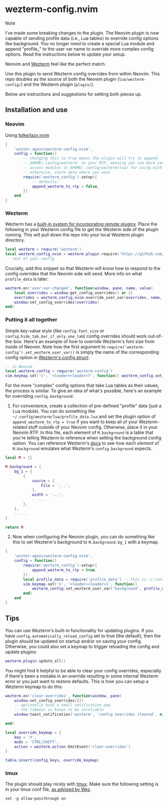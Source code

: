# wezterm-config.nvim

> [!NOTE]
> I've made some breaking changes to the plugin. The Neovim plugin is now capable of sending profile data (i.e., Lua tables) to override config options like background. You no longer need to create a special Lua module and append "profile_" to the user var name to override more complex config options. Read the instructions below to update your setup.

Neovim and [Wezterm](https://github.com/wez/wezterm) feel like the perfect match. 

Use this plugin to send Wezterm config overrides from within Neovim. This repo doubles as the source of both the Neovim plugin (`lua/wezterm-config/`) and the Wezterm plugin (`plugin/`). 

Below are instructions and suggestions for setting both pieces up.

## Installation and use

### Neovim

Using [folke/lazy.nvim](https://github.com/folke/lazy.nvim)

```lua
{
    'winter-again/wezterm-config.nvim',
    config = function()
        -- changing this to true means the plugin will try to append
        -- $HOME/.config/wezterm' to your RTP, meaning you can more conveniently
        -- access modules in $HOME/.config/wezterm/lua/ for using with this plugin
        -- otherwise, store data where you want
        require('wezterm_config').setup({
            -- defaults:
            append_wezterm_to_rtp = false,
        })
    end
}
```

### Wezterm

Wezterm has a [built-in system for incorporating remote plugins](https://github.com/wez/wezterm/commit/e4ae8a844d8feaa43e1de34c5cc8b4f07ce525dd). Place the following in your Wezterm config file to get the Wezterm side of the plugin running. This will pull down the repo into your local Wezterm plugin directory.

```lua
local wezterm = require('wezterm')
local wezterm_config_nvim = wezterm.plugin.require('https://github.com/winter-again/wezterm-config.nvim')
-- rest of your config
```

Crucially, add this snippet so that Wezterm will know how to respond to the config overrides that the Neovim side will send. More info on what `profile_data` is later:

```lua
wezterm.on('user-var-changed', function(window, pane, name, value)
    local overrides = window:get_config_overrides() or {}
    overrides = wezterm_config_nvim.override_user_var(overrides, name, value)
    window:set_config_overrides(overrides)
end)
```

### Putting it all together

Simple key-value style (like `config.font_size` or `config.hide_tab_bar_if_only_one_tab`) config overrides should work out-of-the-box. Here's an example of how to override Wezterm's font size from inside of Neovim. Note how the first argument to `require('wezterm-config').set_wezterm_user_var()` is simply the name of the corresponding config option in [Wezterm's config struct](https://wezfurlong.org/wezterm/config/lua/config/index.html):

```lua
-- in Neovim
local wezterm_config = require('wezterm-config')
vim.keymap.set('n', '<leader><leader>f', function() wezterm_config.set_wezterm_user_var('font_size', '20') end)
```

For the more "complex" config options that take Lua tables as their values, the process is similar. To give an idea of what's possible, here's an example for overriding `config.background`:

1. For convenience, create a collection of pre-defined "profile" data (just a Lua module). You can do something like `~/.config/wezterm/lua/profile_data.lua` and set the plugin option of `append_wezterm_to_rtp = true` if you want to keep all of your Wezterm-related stuff outside of your Neovim config. Otherwise, place it in your Neovim RTP. In this file, each element of `M.background` is a table that you're telling Wezterm to reference when setting the background config option. You can reference Wezterm's [docs](https://wezfurlong.org/wezterm/config/lua/config/background.html) to see how each *element* of `M.background` emulates what Wezterm's `config.background` expects.

```lua
local M = {}

M.background = {
    bg_1 = {
        {
            source = {
                File = '...',
            },
            width = '...',
            -- ...
        },
    },
    -- ...
}

return M
```

2. Now when configuring the Neovim plugin, you can do something like this to set Wezterm's background to `M.background.bg_1` with a keymap.

```lua
{
    'winter-again/wezterm-config.nvim',
    config = function()
        require('wezterm_config').setup({
            append_wezterm_to_rtp = true,
        })
        local profile_data = require('profile_data') -- this is ~/.config/wezterm/lua/profile_data.lua
        vim.keymap.set('n', '<leader><leader>1', function()
            wezterm_config.set_wezterm_user_var('background', profile_data.background.bg_1)
        end)
    end
}
```

## Tips

You can use Wezterm's built-in functionality for updating plugins. If you have `config.automatically_reload_config` set to true (the default), then the plugin *should* be updated on startup and/or on saving your config. Otherwise, you could also set a keymap to trigger reloading the config and update plugins:

```lua
wezterm.plugin.update_all()
```

You might find it helpful to be able to clear your config overrides, especially if there's been a mistake in an override resulting in some internal Wezterm error or you just want to restore defaults. This is how you can setup a Wezterm keymap to do this:

```lua
wezterm.on('clear-overrides', function(window, pane)
    window:set_config_overrides({})
    -- optionally have a small notification pop
    -- the timeout is known to be unreliable
    window:toast_notification('wezterm', 'config overrides cleared', nil, 2000)

end)

local override_keymap = {
    key = 'X',
    mods = 'CTRL|SHIFT',
    action = wezterm.action.EmitEvent('clear-overrides')
}

table.insert(config.keys, override_keymap)
```

### tmux

The plugin should play nicely with [tmux](https://github.com/tmux/tmux). Make sure the following setting is in your tmux conf file, [as advised by Wez](https://wezfurlong.org/wezterm/recipes/passing-data.html#user-vars).

```
set -g allow-passthrough on
```

